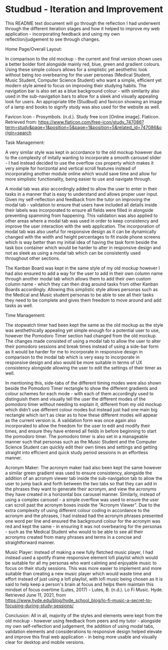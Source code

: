 # Studbud -  Iteration and Improvement

This README text document will go through the reflection I had underwent through the different iteration stages and how it helped to improve my web application - incorporating feedback and using my own reflection/judgement to see through changes.

Home Page/Overall Layout:

In comparison to the old mockup - the current and final version shown uses a better bolder font alongside mainly red, blue, green and gradient colours. Using these simple colours allows for a simplistic yet aesthethic look without being too overbearing for the user personas (Medical Student, Music Student, Computer Science Student) who want a simple, efficient yet modern style aimed to focus on improving their studying habits. The navigation bar is also set as a blue background colour - with similarity also used in the sub-navigation bars to allow for a sleek and visually appealing look for users. An appropriate title (Studbud) and favicon showing an image of a lamp and books to signify study was also used for the website as well. 

Favicon Icon - Prosymbols. (n.d.). Study free icon [Online image]. Flaticon. Retrieved from: https://www.flaticon.com/free-icon/study_747086?term=study&page=1&position=5&page=1&position=5&related_id=747086&origin=search

Task Management:

A very similar style was kept in accordance to the old mockup however due to the complexity of initally wanting to incorporate a smooth carousel slider - I had instead decided to use the overflow css property which makes it very simple for horizontal and vertical scroll features instead of incorporating another module online which would save time and allow for more simplistic functionality, being easier to use and navigate through. 

A modal tab was also accordingly added to allow the user to enter in their tasks in a manner that is easy to understand and allows proper user input. Given my self-reflection and feedback from the tutor on improving the modal tab - validation to ensure that users have included all details inside their labels was incorporated to ensure all fields were filled in alongside preventing spamming from happening. This validation was also applied to other areas where a modal tab was used in order to keep consistency and improve the user interaction with the web application. The incorporation of modal tab was also useful for responsive design as it can be dynamically changed with the width and height percentages to fit inside phone screens which is way better than my initial idea of having the task form beside the task box container which would be harder to alter in responsive design and not as sleek as using a modal tab which can be consistently used throughout other sections. 

The Kanban Board was kept in the same style of my old mockup however I had also ensured to add a way for the user to add in their own column name through another modal tab which allows them to add their own custom column name - which they can then drag around tasks from other Kanban Boards accordingly. Allowing this simplistic style allows personas such as the Medical and Music student personas to be able to see all their tasks they need to be complete and gives them freedom to move around and add tasks as well. 

Time Management:

The stopwatch timer had been kept the same as the old mockup as the style was aesthethically appealing yet simple enough for a potential user to use, however the Pomodoro Timer section had changed from the old mockup. The changes made consisted of using a modal tab to allow the user to alter their pomodoro sessions and break times instead of using a side-bar form as it would be harder for me to incorporate in responsive design in comparison to the modal tab which is very easy to incorporate in responsive design and also would be more suitable in terms of UX consistency alongside allowing the user to edit the settings of their timer as well. 

In mentioning this, side-tabs of the different timing modes were also shown beside the Pomodoro Timer rectangle to show the different gradients and colour schemes for each mode - with each of them accordingly used to distinguish them and visually tell the user the different modes of the pomodoro timer without needing to explain it, different from my old mockup which didn't use different colour modes but instead just had one main big rectangle which isn't as clear as to how these different modes will appear as the current version is. A validation form was once again also incorporated to allow the freedom for the user to edit and modify their times, and ensure they have entered all fields in before beginning to start the pomodoro timer. The pomodoro timer is also set in a manageable manner such that personas such as the Music Student and the Computer Science Student can quickly edit their own times and settings and getting straight into efficient and quick study period sessions in an effortless manner. 

Acronym Maker:
The acronym maker had also been kept the same however a similar green gradient was used to ensure consistency, alongside the addition of an acronym viewer tab inside the sub-navigation tab to allow the user to jump back and forth between the two tabs so that they can add in the phrases they want to generate their acronym, and view the acronyms they have created in a horizontal box carousel manner. Similarly, instead of using a complex carousel - a simple overflow was used to ensure the user can scroll past the acronym boxes inside the "Acronym Viewer". Due to the extra complexity of using different colour coding in accordance to the acronym and the phrases, I had instead had the acronym phrases presented one word per line and ensured the background colour for the acronym was red and kept the same - in ensuring it was not overbearing for the personas - such as the Medical Student who would to be able to see all their acronyms created from many phrases and terms in a concise and straightforward manner.

Music Player:
Instead of making a new fully fletched music player, I had instead used a spotify iframe responsive element lofi playlist which would be suitable for all my personas who want calming and enjoyable music to focus on their study sessions. This was more easier to implement and more suitable than creating a new music player which would waste time and effort instead of just using a lofi playlist, with lofi music being chosen as it is said to help keep a person's brain at focus and helps them maintain this mindset of focus overtime (Lutes, 2017) - Lutes, B. (n.d.). Lo Fi Music. Hyde. Retrieved June 11, 2021, from https://www.hyde.edu/blog/hyde_school_blog/lo-fi-music-a-secret-to-focusing-during-study-sessions/

Conclusion: 
All in all, majority of the styles and elements were kept from the old mockup - however using feedback from peers and my tutor - alongside my own self-reflection and judgement, the addition of using modal tabs, validation elements and considerations to responsive design helped elevate and improve this final web application - in being more usable and visually clear for desktop and mobile versions. 


